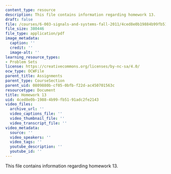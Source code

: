 ```yaml
---
content_type: resource
description: This file contains information regarding homework 13.
draft: false
file: /courses/6-003-signals-and-systems-fall-2011/4ced8e0b19884b99fb5191adc2fe2143_MIT6_003F11_hw13.pdf
file_size: 380446
file_type: application/pdf
image_metadata:
  caption: ''
  credit: ''
  image-alt: ''
learning_resource_types:
- Problem Sets
license: https://creativecommons.org/licenses/by-nc-sa/4.0/
ocw_type: OCWFile
parent_title: Assignments
parent_type: CourseSection
parent_uid: 0809880b-cf05-0bfb-f22d-ac450701563c
resourcetype: Document
title: Homework 13
uid: 4ced8e0b-1988-4b99-fb51-91adc2fe2143
video_files:
  archive_url: ''
  video_captions_file: ''
  video_thumbnail_file: ''
  video_transcript_file: ''
video_metadata:
  source: ''
  video_speakers: ''
  video_tags: ''
  youtube_description: ''
  youtube_id: ''
---
```

This file contains information regarding homework 13.